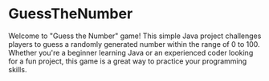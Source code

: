 # GuessTheNumber
Welcome to "Guess the Number" game! This simple Java project challenges players to guess a randomly generated number within the range of 0 to 100. Whether you're a beginner learning Java or an experienced coder looking for a fun project, this game is a great way to practice your programming skills.
